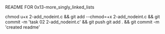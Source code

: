 README FOR 0x13-more_singly_linked_lists

chmod u+x 2-add_nodeint.c && git add --chmod=+x 2-add_nodeint.c && git commit -m 'task 02 2-add_nodeint.c' && git push
git add . && git commit -m 'created readme'